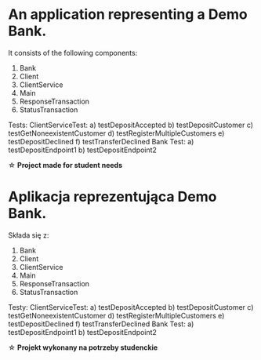 <h1>An application representing a Demo Bank.</h1>

It consists of the following components:
1. Bank
2. Client
3. ClientService
4. Main
5. ResponseTransaction
6. StatusTransaction

Tests:
ClientServiceTest:
a) testDepositAccepted
b) testDepositCustomer
c) testGetNoneexistentCustomer
d) testRegisterMultipleCustomers
e) testDepositDeclined
f) testTransferDeclined
Bank Test:
a) testDepositEndpoint1
b) testDepositEndpoint2

☆ <strong>Project made for student needs</strong>

<h1>Aplikacja reprezentująca Demo Bank.</h1>

Składa się z:
1. Bank
2. Client
3. ClientService
4. Main
5. ResponseTransaction
6. StatusTransaction

Testy:
ClientServiceTest:
a) testDepositAccepted
b) testDepositCustomer
c) testGetNoneexistentCustomer
d) testRegisterMultipleCustomers
e) testDepositDeclined
f) testTransferDeclined
Bank Test:
a) testDepositEndpoint1
b) testDepositEndpoint2

 ☆ <strong>Projekt wykonany na potrzeby studenckie</strong>
